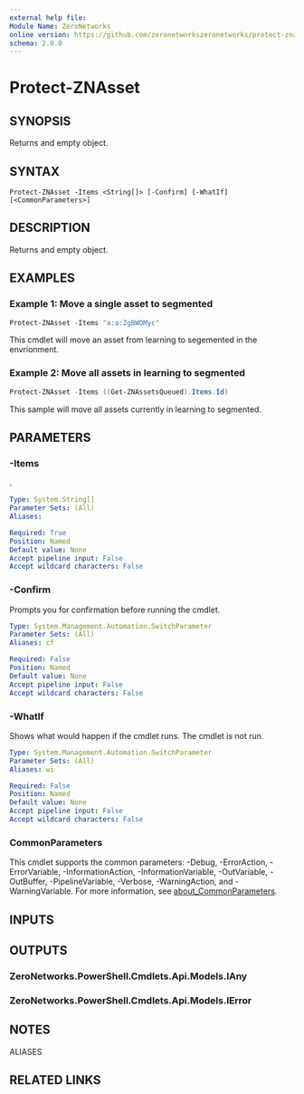 ```yaml
---
external help file:
Module Name: ZeroNetworks
online version: https://github.com/zeronetworkszeronetworks/protect-znasset
schema: 2.0.0
---
```


# Protect-ZNAsset

## SYNOPSIS
Returns and empty object.

## SYNTAX

```
Protect-ZNAsset -Items <String[]> [-Confirm] [-WhatIf] [<CommonParameters>]
```

## DESCRIPTION
Returns and empty object.

## EXAMPLES

### Example 1: Move a single asset to segmented
```powershell
Protect-ZNAsset -Items "a:a:ZgBWOMyc"
```

This cmdlet will move an asset from learning to segemented in the envrionment.

### Example 2: Move all assets in learning to segmented
```powershell
Protect-ZNAsset -Items ((Get-ZNAssetsQueued).Items.Id)
```

This sample will move all assets currently in learning to segmented.

## PARAMETERS

### -Items
.

```yaml
Type: System.String[]
Parameter Sets: (All)
Aliases:

Required: True
Position: Named
Default value: None
Accept pipeline input: False
Accept wildcard characters: False
```

### -Confirm
Prompts you for confirmation before running the cmdlet.

```yaml
Type: System.Management.Automation.SwitchParameter
Parameter Sets: (All)
Aliases: cf

Required: False
Position: Named
Default value: None
Accept pipeline input: False
Accept wildcard characters: False
```

### -WhatIf
Shows what would happen if the cmdlet runs.
The cmdlet is not run.

```yaml
Type: System.Management.Automation.SwitchParameter
Parameter Sets: (All)
Aliases: wi

Required: False
Position: Named
Default value: None
Accept pipeline input: False
Accept wildcard characters: False
```

### CommonParameters
This cmdlet supports the common parameters: -Debug, -ErrorAction, -ErrorVariable, -InformationAction, -InformationVariable, -OutVariable, -OutBuffer, -PipelineVariable, -Verbose, -WarningAction, and -WarningVariable. For more information, see [about_CommonParameters](http://go.microsoft.com/fwlink/?LinkID=113216).

## INPUTS

## OUTPUTS

### ZeroNetworks.PowerShell.Cmdlets.Api.Models.IAny

### ZeroNetworks.PowerShell.Cmdlets.Api.Models.IError

## NOTES

ALIASES

## RELATED LINKS

